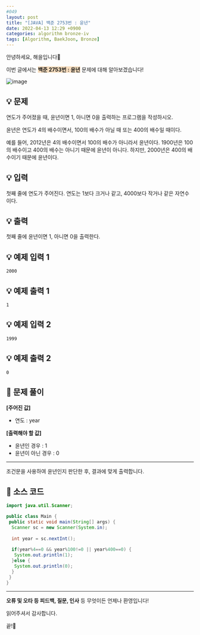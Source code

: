 ```yaml
---
#049
layout: post
title: "[JAVA] 백준 2753번 : 윤년"
date: 2022-04-13 12:29 +0900
categories: algorithm bronze-iv
tags: [Algorithm, BaekJoon, Bronze]
---
```


안녕하세요, 해을입니다🦖

이번 글에서는 <span style="background-color:#f7ddbe">**백준 2753번 : 윤년**</span> 문제에 대해 알아보겠습니다!

![image](https://user-images.githubusercontent.com/39720852/165099167-e32d8808-9e55-4bcf-a3e0-8fd012e0570f.png)

## 💡 문제

연도가 주어졌을 때, 윤년이면 1, 아니면 0을 출력하는 프로그램을 작성하시오.

윤년은 연도가 4의 배수이면서, 100의 배수가 아닐 때 또는 400의 배수일 때이다.

예를 들어, 2012년은 4의 배수이면서 100의 배수가 아니라서 윤년이다. 1900년은 100의 배수이고 400의 배수는 아니기 때문에 윤년이 아니다. 하지만, 2000년은 400의 배수이기 때문에 윤년이다.

## 💡 입력

첫째 줄에 연도가 주어진다. 연도는 1보다 크거나 같고, 4000보다 작거나 같은 자연수이다.

## 💡 출력

첫째 줄에 윤년이면 1, 아니면 0을 출력한다.

## 💡 예제 입력 1

```
2000
```

## 💡 예제 출력 1

```
1
```

## 💡 예제 입력 2

```
1999
```

## 💡 예제 출력 2

```
0
```

## 🚩 문제 풀이

**[주어진 값]**

* 연도 : year

**[출력해야 할 값]**

* 윤년인 경우 : 1
* 윤년이 아닌 경우 : 0

---

조건문을 사용하여 윤년인지 판단한 후, 결과에 맞게 출력합니다.

## 🚩 소스 코드

``` java
import java.util.Scanner;

public class Main {
 public static void main(String[] args) {  
  Scanner sc = new Scanner(System.in);
  
  int year = sc.nextInt();
  
  if(year%4==0 && year%100!=0 || year%400==0) {
   System.out.println(1);
  }else {
   System.out.println(0);
  }
 }
}
```

---

**오류 및 오타 등 피드백, 질문, 인사** 등 무엇이든 언제나 환영입니다!

읽어주셔서 감사합니다.

끝!🦕
